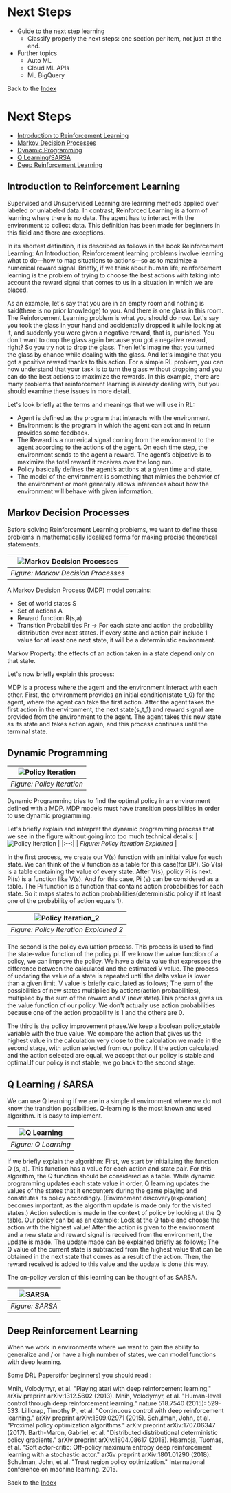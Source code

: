 # Next Steps
  * Guide to the next step learning
    * Classify properly the next steps: one section per item, not just at the end.
  * Further topics
    * Auto ML
    * Cloud ML APIs
    * ML BigQuery

Back to the [Index](../README.md)


# Next Steps

* [Introduction to Reinforcement Learning](#Introduction-to-Reinforcement-Learning)
* [Markov Decision Processes](#Markov-Decision-Processes)
* [Dynamic Programming](#Dynamic-Programming)
* [Q Learning/SARSA](#Q-Learning/SARSA)
* [Deep Reinforcement Learning](#Deep-Reinforcement-Learning)


## Introduction to Reinforcement Learning
Supervised and Unsupervised Learning are learning methods applied over labeled or unlabeled data. In contrast, Reinforced Learning is a form of learning where there is no data. The agent has to interact with the environment to collect data. This definition has been made for beginners in this field and there are exceptions. 

In its shortest definition, it is described as follows in the book Reinforcement Learning: An Introduction;  Reinforcement learning problems involve learning what to do—how to map situations to actions—so as to maximize a numerical reward signal. Briefly, if we think about human life; reinforcement learning is the problem of trying to choose the best actions with taking into account the reward signal that comes to us in a situation in which we are placed. 

As an example, let's say that you are in an empty room and nothing is said(there is no prior knowledge) to you. And there is one glass in this room. The Reinforcement Learning problem is what you should do now. Let's say you took the glass in your hand and accidentally dropped it while looking at it, and suddenly you were given a negative reward, that is, punished. You don't want to drop the glass again because you got a negative reward, right? So you try not to drop the glass. Then let's imagine that you turned the glass by chance while dealing with the glass. And let's imagine that you got a positive reward thanks to this action. For a simple RL problem, you can now understand that your task is to turn the glass without dropping and you can do the best actions to maximize the rewards. In this example, there are many problems that reinforcement learning is already dealing with, but you should examine these issues in more detail.



Let's look briefly at the terms and meanings that we will use in RL:
* Agent is defined as the program that interacts with the environment.
* Environment is the program in which the agent can act and in return provides some feedback.
* The Reward is a numerical signal coming from the environment to the agent according to the actions of the agent. On each time step, the environment sends to the agent a reward. The agent’s objective is to maximize the total reward it receives over the long run.
* Policy basically defines the agent’s actions at a given time and state. 
* The model of the environment is something that mimics the behavior of the environment or more generally allows inferences about how the environment will behave with given information.





## Markov Decision Processes

Before solving Reinforcement Learning problems, we want to define these problems in mathematically idealized forms for making precise theoretical statements.


| ![Markov Decision Processes](images/MDP.png) | 
|:--:| 
| *Figure: Markov Decision Processes* |

A Markov Decision Process (MDP) model contains: 
* Set of world states S 
* Set of actions A 
* Reward function R(s,a) 
* Transition Probabilities Pr → For each state and action the probability distribution over next states. İf every state and action pair include 1 value for at least one next state, it will be a deterministic environment.

Markov Property: the effects of an action taken in a state depend only on that state.

Let's now briefly explain this process:

MDP is a process where the agent and the environment interact with each other. First, the environment provides an initial condition(state t_0) for the agent, where the agent can take the first action. After the agent takes the first action in the environment, the next state(s_t_1) and reward signal are provided from the environment to the agent. The agent takes this new state as its state and takes action again, and this process continues until the terminal state.



## Dynamic Programming



| ![Policy Iteration](images/policy_iteration.png) | 
|:--:| 
| *Figure: Policy Iteration* |


Dynamic Programming tries to find the optimal policy in an environment defined with a MDP. MDP models must have transition possibilities in order to use dynamic programming.

Let's briefly explain and interpret the dynamic programming process that we see in the figure without going into too much technical details:
| ![Policy Iteration](images/policy_iteration_exp.png) | 
|:--:| 
| *Figure: Policy Iteration Explained* |

In the first process, we create our V(s) function with an initial value for each state. We can think of the V function as a table for this case(for DP). So V(s) is a table containing the value of every state. After V(s), policy Pi is next. Pi(s) is a function like V(s). And for this case, Pi (s) can be considered as a table. The Pi function is a function that contains action probabilities for each state. So it maps states to action probabilities(deterministic policy if at least one of the probability of action equals 1).

| ![Policy Iteration_2](images/policy_iteration_exp_2.png) | 
|:--:| 
| *Figure: Policy Iteration Explained 2* |

The second is the policy evaluation process. This process is used to find the state-value function of the policy pi. If we know the value function of a policy, we can improve the policy. We have a delta value that expresses the difference between the calculated and the estimated V value. The process of updating the value of a state is repeated until the delta value is lower than a given limit. V value is briefly calculated as follows; The sum of the possibilities of new states multiplied by actions(action probabilities), multiplied by the sum of the reward and V (new state).This process gives us the value function of our policy.
We don't actually use action probabilities because one of the action probability is 1 and the others are 0.

The third is the policy improvement phase.We keep a boolean policy_stable variable with the true value. We compare the action that gives us the highest value in the calculation very close to the calculation we made in the second stage, with action selected from our policy. If the action calculated and the action selected are equal, we accept that our policy is stable and optimal.If our policy is not stable, we go back to the second stage.



## Q Learning / SARSA

We can use Q learning if we are in a simple rl environment where we do not know the transition possibilities. Q-learning is the most known and used algorithm. it is easy to implement.

| ![Q Learning](images/Q_learning.png) | 
|:--:| 
| *Figure: Q Learning* |

If we briefly explain the algorithm:
    First, we start by initializing the function Q (s, a). This function has a value for each action and state pair. For this algorithm, the Q function should be considered as a table. While dynamic programming updates each state value in order, Q learning updates the values of the states that it encounters during the game playing and constitutes its policy accordingly. 
(Environment discovery(exploration) becomes important, as the algorithm update is made only for the visited states.)
    Action selection is made in the context of policy by looking at the Q table. Our policy can be as an example; Look at the Q table and choose the action with the highest value! After the action is given to the environment and a new state and reward signal is received from the environment, the update is made. The update made can be explained briefly as follows; The Q value of the current state is subtracted from the highest value that can be obtained in the next state that comes as a result of the action. Then, the reward received is added to this value and the update is done this way.

The on-policy version of this learning can be thought of as SARSA.

| ![SARSA](images/sarsa.png) | 
|:--:| 
| *Figure: SARSA* |

## Deep Reinforcement Learning
When we work in environments where we want to gain the ability to generalize and / or have a high number of states, we can model functions with deep learning.

Some DRL Papers(for beginners) you should read :

Mnih, Volodymyr, et al. "Playing atari with deep reinforcement learning." arXiv preprint arXiv:1312.5602 (2013).
 Mnih, Volodymyr, et al. "Human-level control through deep reinforcement learning." nature 518.7540 (2015): 529-533.
Lillicrap, Timothy P., et al. "Continuous control with deep reinforcement learning." arXiv preprint arXiv:1509.02971 (2015).
Schulman, John, et al. "Proximal policy optimization algorithms." arXiv preprint arXiv:1707.06347 (2017).
Barth-Maron, Gabriel, et al. "Distributed distributional deterministic policy gradients." arXiv preprint arXiv:1804.08617 (2018).
Haarnoja, Tuomas, et al. "Soft actor-critic: Off-policy maximum entropy deep reinforcement learning with a stochastic actor." arXiv preprint arXiv:1801.01290 (2018).
Schulman, John, et al. "Trust region policy optimization." International conference on machine learning. 2015.



Back to the [Index](../README.md)
